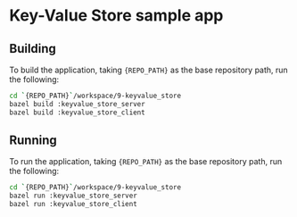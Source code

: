 # Key-Value Store sample app

## Building
To build the application, taking `{REPO_PATH}` as the base repository path, run the following:

```bash
cd `{REPO_PATH}`/workspace/9-keyvalue_store
bazel build :keyvalue_store_server
bazel build :keyvalue_store_client
```

## Running
To run the application, taking `{REPO_PATH}` as the base repository path, run the following:

```bash
cd `{REPO_PATH}`/workspace/9-keyvalue_store
bazel run :keyvalue_store_server
bazel run :keyvalue_store_client
```
